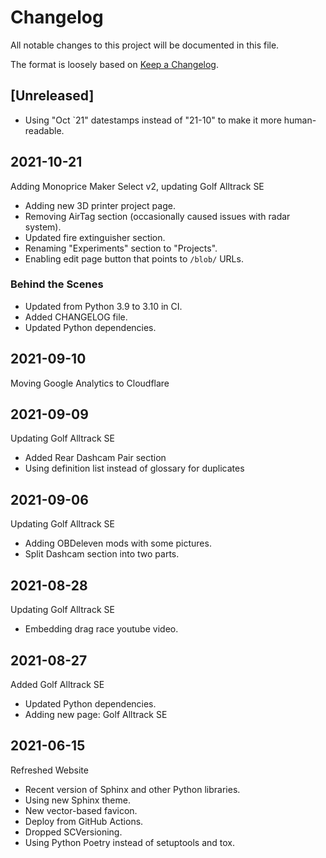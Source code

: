 # Changelog

All notable changes to this project will be documented in this file.

The format is loosely based on [Keep a Changelog](https://keepachangelog.com/en/1.0.0/).

## [Unreleased]

- Using "Oct `21" datestamps instead of "21-10" to make it more human-readable.

## 2021-10-21

Adding Monoprice Maker Select v2, updating Golf Alltrack SE

- Adding new 3D printer project page.
- Removing AirTag section (occasionally caused issues with radar system).
- Updated fire extinguisher section.
- Renaming "Experiments" section to "Projects".
- Enabling edit page button that points to `/blob/` URLs.

### Behind the Scenes

- Updated from Python 3.9 to 3.10 in CI.
- Added CHANGELOG file.
- Updated Python dependencies.

## 2021-09-10

Moving Google Analytics to Cloudflare

## 2021-09-09

Updating Golf Alltrack SE

- Added Rear Dashcam Pair section
- Using definition list instead of glossary for duplicates

## 2021-09-06

Updating Golf Alltrack SE

- Adding OBDeleven mods with some pictures.
- Split Dashcam section into two parts.

## 2021-08-28

Updating Golf Alltrack SE

- Embedding drag race youtube video.

## 2021-08-27

Added Golf Alltrack SE

- Updated Python dependencies.
- Adding new page: Golf Alltrack SE

## 2021-06-15

Refreshed Website

- Recent version of Sphinx and other Python libraries.
- Using new Sphinx theme.
- New vector-based favicon.
- Deploy from GitHub Actions.
- Dropped SCVersioning.
- Using Python Poetry instead of setuptools and tox.
